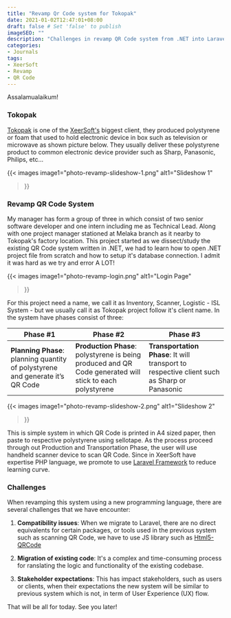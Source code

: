 ```yaml
---
title: "Revamp Qr Code system for Tokopak"
date: 2021-01-02T12:47:01+08:00
draft: false # Set 'false' to publish
imageSEO: ""
description: "Challenges in revamp QR Code system from .NET into Laravel framework"
categories:
- Journals
tags:
- XeerSoft
- Revamp
- QR Code
---
```


Assalamualaikum!

### Tokopak

[Tokopak](http://www.pmtepsgroup.com.my/) is one of the [XeerSoft's](https://xeersoft.com/) biggest client, they produced polystyrene or foam that used to hold electronic device in box such as television or microwave as shown picture below. They usually deliver these polystyrene product to common electronic device provider such as Sharp, Panasonic, Philips, etc...

{{< images
image1="photo-revamp-slideshow-1.png"
alt1="Slideshow 1"
>}}

### Revamp QR Code System

My manager has form a group of three in which consist of two senior software developer and one intern including me as Technical Lead. Along with one project manager stationed at Melaka branch as it nearby to Tokopak's factory location. This project started as we dissect/study the existing QR Code system written in .NET, we had to learn how to open .NET project file from scratch and how to setup it's database connection. I admit it was hard as we try and error A LOT!

{{< images
image1="photo-revamp-login.png"
alt1="Login Page"
>}}

For this project need a name, we call it as Inventory, Scanner, Logistic - ISL System - but we usually call it as Tokopak project follow it's client name. In the system have phases consist of three:

| Phase #1 | Phase #2 | Phase #3 |
| --- | --- | --- |
| **Planning Phase**: planning quantity of polystyrene and generate it’s QR Code | **Production Phase**: polystyrene is being produced and QR Code generated will stick to each polystyrene | **Transportation Phase**: It will transport to respective client such as Sharp or Panasonic |

{{< images
image1="photo-revamp-slideshow-2.png"
alt1="Slideshow 2"
>}}

This is simple system in which QR Code is printed in A4 sized paper, then paste to respective polystyrene using sellotape. As the process proceed through out Production and Transportation Phase, the user will use handheld scanner device to scan QR Code. Since in XeerSoft have expertise PHP language, we promote to use [Laravel Framework](https://laravel.com/) to reduce learning curve.

### Challenges

When revamping this system using a new programming language, there are several challenges that we have encounter:

1. **Compatibility issues**: When we migrate to Laravel, there are no direct equivalents for certain packages, or tools used in the previous system such as scanning QR Code, we have to use JS library such as [Html5-QRCode](https://github.com/mebjas/html5-qrcode)

2. **Migration of existing code**: It's a complex and time-consuming process for ranslating the logic and functionality of the existing codebase.

3. **Stakeholder expectations**: This has impact stakeholders, such as users or clients, when their expectations the new system will be similar to previous system which is not, in term of User Experience (UX) flow.

That will be all for today. See you later!
